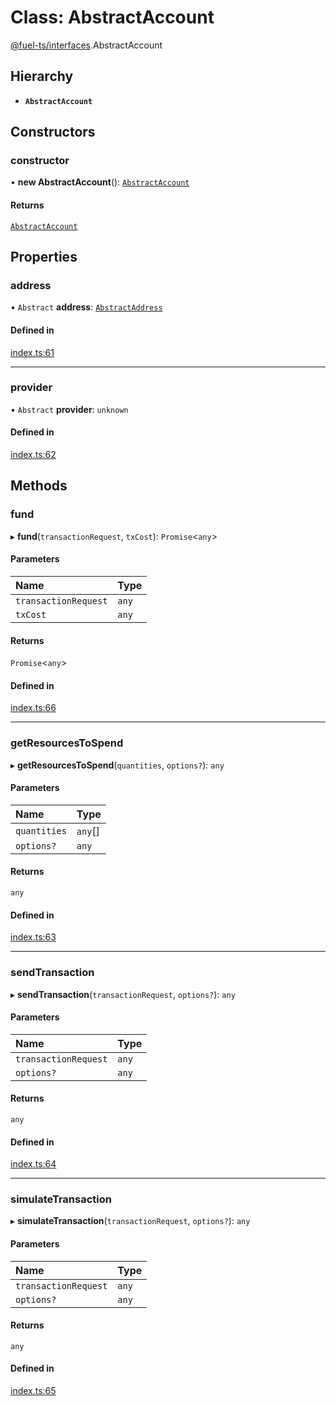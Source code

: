 # Class: AbstractAccount

[@fuel-ts/interfaces](/api/Interfaces/index.md).AbstractAccount

## Hierarchy

- **`AbstractAccount`**

## Constructors

### constructor

• **new AbstractAccount**(): [`AbstractAccount`](/api/Interfaces/AbstractAccount.md)

#### Returns

[`AbstractAccount`](/api/Interfaces/AbstractAccount.md)

## Properties

### address

• `Abstract` **address**: [`AbstractAddress`](/api/Interfaces/AbstractAddress.md)

#### Defined in

[index.ts:61](https://github.com/FuelLabs/fuels-ts/blob/1a41c2e84f24ca93f6aa919bf95adf35ee3263a1/packag/api/src/index.ts#L61)

___

### provider

• `Abstract` **provider**: `unknown`

#### Defined in

[index.ts:62](https://github.com/FuelLabs/fuels-ts/blob/1a41c2e84f24ca93f6aa919bf95adf35ee3263a1/packag/api/src/index.ts#L62)

## Methods

### fund

▸ **fund**(`transactionRequest`, `txCost`): `Promise`&lt;`any`\>

#### Parameters

| Name | Type |
| :------ | :------ |
| `transactionRequest` | `any` |
| `txCost` | `any` |

#### Returns

`Promise`&lt;`any`\>

#### Defined in

[index.ts:66](https://github.com/FuelLabs/fuels-ts/blob/1a41c2e84f24ca93f6aa919bf95adf35ee3263a1/packag/api/src/index.ts#L66)

___

### getResourcesToSpend

▸ **getResourcesToSpend**(`quantities`, `options?`): `any`

#### Parameters

| Name | Type |
| :------ | :------ |
| `quantities` | `any`[] |
| `options?` | `any` |

#### Returns

`any`

#### Defined in

[index.ts:63](https://github.com/FuelLabs/fuels-ts/blob/1a41c2e84f24ca93f6aa919bf95adf35ee3263a1/packag/api/src/index.ts#L63)

___

### sendTransaction

▸ **sendTransaction**(`transactionRequest`, `options?`): `any`

#### Parameters

| Name | Type |
| :------ | :------ |
| `transactionRequest` | `any` |
| `options?` | `any` |

#### Returns

`any`

#### Defined in

[index.ts:64](https://github.com/FuelLabs/fuels-ts/blob/1a41c2e84f24ca93f6aa919bf95adf35ee3263a1/packag/api/src/index.ts#L64)

___

### simulateTransaction

▸ **simulateTransaction**(`transactionRequest`, `options?`): `any`

#### Parameters

| Name | Type |
| :------ | :------ |
| `transactionRequest` | `any` |
| `options?` | `any` |

#### Returns

`any`

#### Defined in

[index.ts:65](https://github.com/FuelLabs/fuels-ts/blob/1a41c2e84f24ca93f6aa919bf95adf35ee3263a1/packag/api/src/index.ts#L65)
